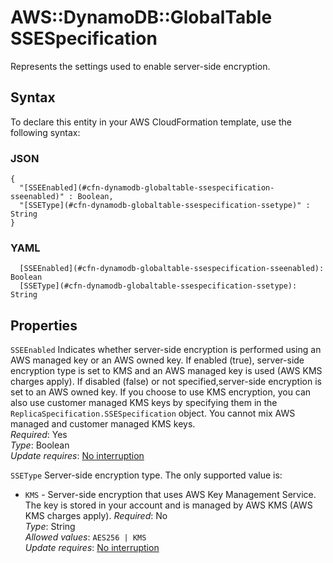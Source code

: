 # AWS::DynamoDB::GlobalTable SSESpecification<a name="aws-properties-dynamodb-globaltable-ssespecification"></a>

Represents the settings used to enable server\-side encryption\.

## Syntax<a name="aws-properties-dynamodb-globaltable-ssespecification-syntax"></a>

To declare this entity in your AWS CloudFormation template, use the following syntax:

### JSON<a name="aws-properties-dynamodb-globaltable-ssespecification-syntax.json"></a>

```
{
  "[SSEEnabled](#cfn-dynamodb-globaltable-ssespecification-sseenabled)" : Boolean,
  "[SSEType](#cfn-dynamodb-globaltable-ssespecification-ssetype)" : String
}
```

### YAML<a name="aws-properties-dynamodb-globaltable-ssespecification-syntax.yaml"></a>

```
  [SSEEnabled](#cfn-dynamodb-globaltable-ssespecification-sseenabled): Boolean
  [SSEType](#cfn-dynamodb-globaltable-ssespecification-ssetype): String
```

## Properties<a name="aws-properties-dynamodb-globaltable-ssespecification-properties"></a>

`SSEEnabled`  <a name="cfn-dynamodb-globaltable-ssespecification-sseenabled"></a>
Indicates whether server\-side encryption is performed using an AWS managed key or an AWS owned key\. If enabled \(true\), server\-side encryption type is set to KMS and an AWS managed key is used \(AWS KMS charges apply\)\. If disabled \(false\) or not specified,server\-side encryption is set to an AWS owned key\. If you choose to use KMS encryption, you can also use customer managed KMS keys by specifying them in the `ReplicaSpecification.SSESpecification` object\. You cannot mix AWS managed and customer managed KMS keys\.  
*Required*: Yes  
*Type*: Boolean  
*Update requires*: [No interruption](https://docs.aws.amazon.com/AWSCloudFormation/latest/UserGuide/using-cfn-updating-stacks-update-behaviors.html#update-no-interrupt)

`SSEType`  <a name="cfn-dynamodb-globaltable-ssespecification-ssetype"></a>
Server\-side encryption type\. The only supported value is:  
+  `KMS` \- Server\-side encryption that uses AWS Key Management Service\. The key is stored in your account and is managed by AWS KMS \(AWS KMS charges apply\)\.
*Required*: No  
*Type*: String  
*Allowed values*: `AES256 | KMS`  
*Update requires*: [No interruption](https://docs.aws.amazon.com/AWSCloudFormation/latest/UserGuide/using-cfn-updating-stacks-update-behaviors.html#update-no-interrupt)